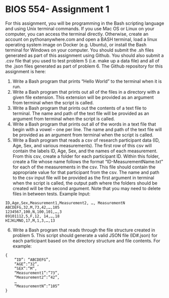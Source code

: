 # BIOS 554- Assignment 1


For this assignment, you will be programming in the Bash scripting language and using Unix terminal commands. If you use Mac OS or Linux on your computer, you can access the terminal directly. Otherwise, create an account on pythonanywhere.com and open a BASH terminal, load a linux operating system image on Docker (e.g. Ubuntu), or install the Bash terminal for Windows on your computer. You should submit the .sh files generated as part of this assignment using Github. You should also submit a .csv file that you used to test problem 5 (i.e. make up a data file) and all of the .json files generated as part of problem 6. The Github repository for this assignment is here:
1)	Write a Bash program that prints “Hello World” to the terminal when it is run.
2)	Write a Bash program that prints out all of the files in a directory with a given file extension. This extension will be provided as an argument from terminal when the script is called.
3)	Write a Bash program that prints out the contents of a text file to terminal. The name and path of the text file will be provided as an argument from terminal when the script is called.
4)	Write a Bash program that prints out all of the words in a text file that begin with a vowel – one per line. The name and path of the text file will be provided as an argument from terminal when the script is called.
5)	Write a Bash program that reads a csv of research participant data (ID, Age, Sex, and various measurements). The first row of this csv will contain the labels ID, Age, Sex, and the names of each measurement. From this csv, create a folder for each participant ID. Within this folder, create a file whose name follows the format “ID-MeasurementName.txt” for each of the measurements in the csv. This file should contain the appropriate value for that participant from the csv. The name and path to the csv input file will be provided as the first argument in terminal when the script is called, the output path where the folders should be created will be the second argument. Note that you may need to delete files in between tests. Example Input:

```
ID,Age,Sex,Measurement1,Measurement2, …, MeasurementN
ABCDEFG,32,M,73,42,…,105
1234567,100,N,100,101,…,3
89101112,5,F,12, 14,…,18
HIJKLMNO,17,M,1,3,…,13
```

6)	Write a Bash program that reads through the file structure created in problem 5. This script should generate a valid JSON file (ID#.json) for each participant based on the directory structure and file contents. For example:

```
{
	“ID”: “ABCDEFG”,
	“AGE”:”32”,
	“SEX”:”M”,
	“Measurement1”:”73”,
	“Measurement2”:”42”,
	…
	“MeasurementN”:”105”
}
```

